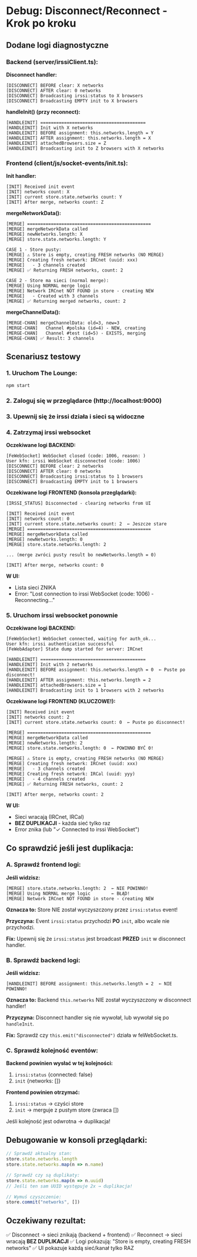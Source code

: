 # Debug: Disconnect/Reconnect - Krok po kroku

## Dodane logi diagnostyczne

### Backend (server/irssiClient.ts):

**Disconnect handler:**
```
[DISCONNECT] BEFORE clear: X networks
[DISCONNECT] AFTER clear: 0 networks
[DISCONNECT] Broadcasting irssi:status to X browsers
[DISCONNECT] Broadcasting EMPTY init to X browsers
```

**handleInit() (przy reconnect):**
```
[HANDLEINIT] ========================================
[HANDLEINIT] Init with X networks
[HANDLEINIT] BEFORE assignment: this.networks.length = Y
[HANDLEINIT] AFTER assignment: this.networks.length = X
[HANDLEINIT] attachedBrowsers.size = Z
[HANDLEINIT] Broadcasting init to Z browsers with X networks
```

### Frontend (client/js/socket-events/init.ts):

**Init handler:**
```
[INIT] Received init event
[INIT] networks count: X
[INIT] current store.state.networks count: Y
[INIT] After merge, networks count: Z
```

**mergeNetworkData():**
```
[MERGE] ===============================================
[MERGE] mergeNetworkData called
[MERGE] newNetworks.length: X
[MERGE] store.state.networks.length: Y

CASE 1 - Store pusty:
[MERGE] ⚠️ Store is empty, creating FRESH networks (NO MERGE)
[MERGE] Creating fresh network: IRCnet (uuid: xxx)
[MERGE]   - 3 channels created
[MERGE] ✅ Returning FRESH networks, count: 2

CASE 2 - Store ma sieci (normal merge):
[MERGE] Using NORMAL merge logic
[MERGE] Network IRCnet NOT FOUND in store - creating NEW
[MERGE]   - Created with 3 channels
[MERGE] ✅ Returning merged networks, count: 2
```

**mergeChannelData():**
```
[MERGE-CHAN] mergeChannelData: old=3, new=3
[MERGE-CHAN]   Channel #polska (id=4) - NEW, creating
[MERGE-CHAN]   Channel #test (id=5) - EXISTS, merging
[MERGE-CHAN] ✅ Result: 3 channels
```

## Scenariusz testowy

### 1. Uruchom The Lounge:
```bash
npm start
```

### 2. Zaloguj się w przeglądarce (http://localhost:9000)

### 3. Upewnij się że irssi działa i sieci są widoczne

### 4. Zatrzymaj irssi websocket

**Oczekiwane logi BACKEND:**
```
[FeWebSocket] WebSocket closed (code: 1006, reason: )
User kfn: irssi WebSocket disconnected (code: 1006)
[DISCONNECT] BEFORE clear: 2 networks
[DISCONNECT] AFTER clear: 0 networks
[DISCONNECT] Broadcasting irssi:status to 1 browsers
[DISCONNECT] Broadcasting EMPTY init to 1 browsers
```

**Oczekiwane logi FRONTEND (konsola przeglądarki):**
```
[IRSSI_STATUS] Disconnected - clearing networks from UI

[INIT] Received init event
[INIT] networks count: 0
[INIT] current store.state.networks count: 2  ← Jeszcze stare
[MERGE] ===============================================
[MERGE] mergeNetworkData called
[MERGE] newNetworks.length: 0
[MERGE] store.state.networks.length: 2

... (merge zwróci pusty result bo newNetworks.length = 0)

[INIT] After merge, networks count: 0
```

**W UI:**
- Lista sieci ZNIKA
- Error: "Lost connection to irssi WebSocket (code: 1006) - Reconnecting..."

### 5. Uruchom irssi websocket ponownie

**Oczekiwane logi BACKEND:**
```
[FeWebSocket] WebSocket connected, waiting for auth_ok...
User kfn: irssi authentication successful
[FeWebAdapter] State dump started for server: IRCnet

[HANDLEINIT] ========================================
[HANDLEINIT] Init with 2 networks
[HANDLEINIT] BEFORE assignment: this.networks.length = 0  ← Puste po disconnect!
[HANDLEINIT] AFTER assignment: this.networks.length = 2
[HANDLEINIT] attachedBrowsers.size = 1
[HANDLEINIT] Broadcasting init to 1 browsers with 2 networks
```

**Oczekiwane logi FRONTEND (KLUCZOWE!):**
```
[INIT] Received init event
[INIT] networks count: 2
[INIT] current store.state.networks count: 0  ← Puste po disconnect!

[MERGE] ===============================================
[MERGE] mergeNetworkData called
[MERGE] newNetworks.length: 2
[MERGE] store.state.networks.length: 0  ← POWINNO BYĆ 0!

[MERGE] ⚠️ Store is empty, creating FRESH networks (NO MERGE)
[MERGE] Creating fresh network: IRCnet (uuid: xxx)
[MERGE]   - 3 channels created
[MERGE] Creating fresh network: IRCal (uuid: yyy)
[MERGE]   - 4 channels created
[MERGE] ✅ Returning FRESH networks, count: 2

[INIT] After merge, networks count: 2
```

**W UI:**
- Sieci wracają (IRCnet, IRCal)
- **BEZ DUPLIKACJI** - każda sieć tylko raz
- Error znika (lub "✓ Connected to irssi WebSocket")

## Co sprawdzić jeśli jest duplikacja:

### A. Sprawdź frontend logi:

**Jeśli widzisz:**
```
[MERGE] store.state.networks.length: 2  ← NIE POWINNO!
[MERGE] Using NORMAL merge logic        ← BŁĄD!
[MERGE] Network IRCnet NOT FOUND in store - creating NEW
```

**Oznacza to:** Store NIE został wyczyszczony przez `irssi:status` event!

**Przyczyna:** Event `irssi:status` przychodzi **PO** `init`, albo wcale nie przychodzi.

**Fix:** Upewnij się że `irssi:status` jest broadcast **PRZED** `init` w disconnect handler.

### B. Sprawdź backend logi:

**Jeśli widzisz:**
```
[HANDLEINIT] BEFORE assignment: this.networks.length = 2  ← NIE POWINNO!
```

**Oznacza to:** Backend `this.networks` NIE został wyczyszczony w disconnect handler!

**Przyczyna:** Disconnect handler się nie wywołał, lub wywołał się po `handleInit`.

**Fix:** Sprawdź czy `this.emit("disconnected")` działa w feWebSocket.ts.

### C. Sprawdź kolejność eventów:

**Backend powinien wysłać w tej kolejności:**
1. `irssi:status` {connected: false}
2. `init` {networks: []}

**Frontend powinien otrzymać:**
1. `irssi:status` → czyści store
2. `init` → merguje z pustym store (zwraca [])

Jeśli kolejność jest odwrotna → duplikacja!

## Debugowanie w konsoli przeglądarki:

```javascript
// Sprawdź aktualny stan:
store.state.networks.length
store.state.networks.map(n => n.name)

// Sprawdź czy są duplikaty:
store.state.networks.map(n => n.uuid)
// Jeśli ten sam UUID występuje 2x → duplikacja!

// Wymuś czyszczenie:
store.commit("networks", [])
```

## Oczekiwany rezultat:

✅ Disconnect → sieci znikają (backend + frontend)
✅ Reconnect → sieci wracają **BEZ DUPLIKACJI**
✅ Logi pokazują: "Store is empty, creating FRESH networks"
✅ UI pokazuje każdą sieć/kanał tylko RAZ
